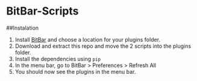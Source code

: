 # BitBar-Scripts

##Instalation
1. Install [BitBar](https://getbitbar.com/) and choose a location for your plugins folder.
2. Download and extract this repo and move the 2 scripts into the plugins folder.
3. Install the dependencies using `pip`
4. In the menu bar, go to BitBar > Preferences > Refresh All
5. You should now see the plugins in the menu bar.

